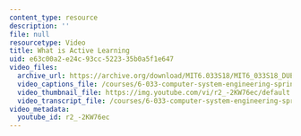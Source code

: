 ```yaml
---
content_type: resource
description: ''
file: null
resourcetype: Video
title: What is Active Learning
uid: e63c00a2-e24c-93cc-5223-35b0a5f1e647
video_files:
  archive_url: https://archive.org/download/MIT6.033S18/MIT6_033S18_DUET_Lecture_300k.mp4
  video_captions_file: /courses/6-033-computer-system-engineering-spring-2018/2f5a5812665c5d65911bf5c391bad765_r2_-2KW76ec.vtt
  video_thumbnail_file: https://img.youtube.com/vi/r2_-2KW76ec/default.jpg
  video_transcript_file: /courses/6-033-computer-system-engineering-spring-2018/20ca5cb8efd0a97263e8db41c689a0f6_r2_-2KW76ec.pdf
video_metadata:
  youtube_id: r2_-2KW76ec
---
```


